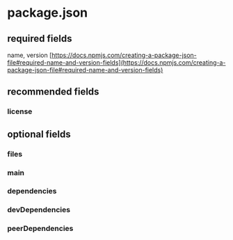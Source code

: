 # package.json

## required fields

name, version
[https://docs.npmjs.com/creating-a-package-json-file#required-name-and-version-fields](https://docs.npmjs.com/creating-a-package-json-file#required-name-and-version-fields)

## recommended fields

### license

## optional fields

### files

### main

### dependencies

### devDependencies

### peerDependencies
